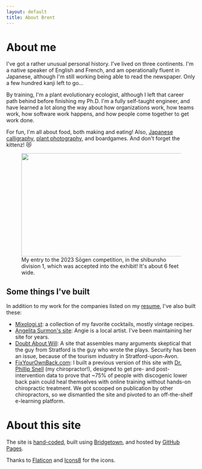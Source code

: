 ```yaml
---
layout: default
title: About Brent
---
```


<h1>About me</h1>

<p>I've got a rather unusual personal history. I've lived on three continents. I'm a native speaker of English and French, and am operationally fluent in Japanese, although I'm still working being able to read the newspaper. Only a few hundred kanji left to go&hellip;</p>

<p>By training, I'm a plant evolutionary ecologist, although I left that career path behind before finishing my Ph.D. I'm a fully self-taught engineer, and have learned a lot along the way about how organizations work, how teams work, how software work happens, and how people come together to get work done.</p>

<p>For fun, I'm all about food, both making and eating! Also, <a href="https://sorashodo.com/">Japanese calligraphy</a>, <a href="https://flickr.com/photos/foliosus/albums/72057594052965540/">plant photography</a>, and boardgames. And don't forget the kittenz! 😻</p>

<figure>
  <img src="/images/hakumei_no_umi_wo.jpg" width="582" height="274" class="banner_image" />
  <figcaption>My entry to the 2023 S&omacr;gen competition, in the shibunsho division 1, which was accepted into the exhibit! It's about 6 feet wide.</figcaption>
</figure>


<h2>Some things I've built</h2>

<p>In addition to my work for the companies listed on my <a href="/resume">resume</a>, I've also built these:</p>

<ul>
  <li><a href="https://drinks.mixologi.st">Mixologi.st</a>: a collection of my favorite cocktails, mostly vintage recipes.</li>
  <li><a href="https://angelitasurmon.com">Angelita Surmon's site</a>: Angie is a local artist. I've been maintaining her site for years.</li>
  <li><a href="https://doubtaboutwill.org">Doubt About Will</a>: A site that assembles many arguments skeptical that the guy from Stratford is the guy who wrote the plays. Security has been an issue, because of the tourism industry in Stratford-upon-Avon.</li>
  <li><a href="https://fixyourownback.com">FixYourOwnBack.com</a>: I built a previous version of this site with <a href="https://drphillipsnell.com/">Dr. Phillip Snell</a> (my chiropractor!), designed to get pre- and post- intervention data to prove that ~75% of people with discogenic lower back pain could heal themselves with online training without hands-on chiropractic treatment. We got scooped on publication by other chiropractors, so we dismantled the site and pivoted to an off-the-shelf e-learning platform.</li>
</ul>

<h1>About this site</h1>

<p>The site is <a href="https://github.com/foliosus/foliosusdotcom">hand-coded</a>, built using <a href="https://www.bridgetownrb.com/">Bridgetown</a>, and hosted by <a href="https://pages.github.com">GitHub Pages</a>.</p>

<p>Thanks to <a href="https://www.flaticon.com/">Flaticon</a> and <a href="https://icons8.com/">Icons8</a> for the icons.</p>
